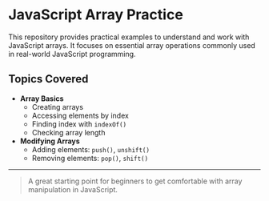 # JavaScript Array Practice

This repository provides practical examples to understand and work with JavaScript arrays. It focuses on essential array operations commonly used in real-world JavaScript programming.

## Topics Covered

- **Array Basics**
  - Creating arrays
  - Accessing elements by index
  - Finding index with `indexOf()`
  - Checking array length
- **Modifying Arrays**
  - Adding elements: `push()`, `unshift()`
  - Removing elements: `pop()`, `shift()`

---

> A great starting point for beginners to get comfortable with array manipulation in JavaScript.

